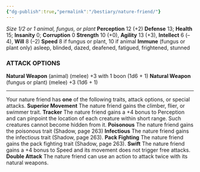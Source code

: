 ```yaml
---
{"dg-publish":true,"permalink":"/bestiary/nature-friend/"}
---
```


*Size 1/2 or 1 animal, fungus, or plant*
**Perception** 12 (+2)
**Defense** 13; **Health** 15; **Insanity** 0; **Corruption** 0
**Strength** 10 (+0), **Agility** 13 (+3), **Intellect** 6 (–4), **Will** 8 (–2)
**Speed** 8 if fungus or plant, 10 if animal
**Immune** (fungus or plant only) asleep, blinded, dazed, deafened, fatigued, frightened, stunned
### ATTACK OPTIONS
**Natural Weapon** (animal) (melee) +3 with 1 boon (1d6 + 1)
**Natural Weapon** (fungus or plant) (melee) +3 (1d6 + 1)
- - -
Your nature friend has **one** of the following traits, attack options, or special attacks.
**Superior Movement** The nature friend gains the climber, flier, or swimmer trait.
**Tracker** The nature friend gains a +4 bonus to Perception and can pinpoint the location of each creature within short range. Such creatures cannot become hidden from it.
**Poisonous** The nature friend gains the poisonous trait (Shadow, page 263)
**Infectious** The nature friend gains the infectious trait (Shadow, page 263).
**Pack Fighting** The nature friend gains the pack fighting trait (Shadow, page 263).
**Swift** The nature friend gains a +4 bonus to Speed and its movement does not trigger free attacks.
**Double Attack** The nature friend can use an action to attack twice with its natural weapons.